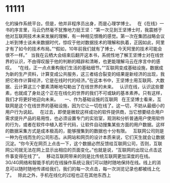 # 11111

化的操作系统平台。但是，他并非程序员出身，而是心理学博士。
 
在《在线》一书的序言里，马云仍然毫不犹豫地力挺王坚：“第一次见到王坚博士时，我震撼于他对互联网技术未来发展的理解，有一种相见恨晚的感觉。第一次在集团战略会议上听到博士谈未来数据时代，惊叹于他对数据技术的理解和执着，正因如此，阿里才有了如今的技术布局。”“假如，10年前我们就有了博士，今天阿里的技术可能会很不一样。”
 
当我在云栖大会结束后翻开这本书，系统性地了解王坚博士对在线世界的认识，不由得叹服于他的判断的精辟和清晰，也更能理解马云在序言中的感叹。
 
“在线，正一点点重构我们生活的基础细节。”“互联网变成基础设施，数据成为新的生产资料，计算变成公共服务，这三者结合裂变的结果是新经济的出现，我把它称作计算经济，它是在线时代的经济。”在这本书中，王坚博士用互联网、大数据、云计算这三个要素清晰地勾勒出了在线世界的未来。
 
认识在线，认识这些要素，也就成了身处这个正在在线化的世界的我们不可或缺的基本素养。只有这样，我们才将更好地迎向未来。
 
 
一、作为基础设施的互联网
 
在王坚博士看来，互联网是这个在线世界的基础设施，因为它让一切在线了。这一切，不妨从最细小的用户行为说起。
 
在过去，即使是微软这样成功的软件提供商，当它想要结合用户需求提升产品的易用性，也必须设置专门的实验室，观测和分析普通用户使用软件的行为，或者在软件中植入若干代码，让软件自动搜集某些方面的用户数据。这样的数据采集方式是成本极高的，能够搜集到的数据也十分有限。
 
互联网公司则是一种为在线而生的公司形态。从网站和网页的设计本质来说，它们天生就会让数据沉淀。“你今天在网页上点击一下，这个数据必然反馈给互联网公司，否则，互联网公司就无法在网上显示出相应的页面变化。”也就是说，“互联网的出现让点击这件事变得在线了”。
 
移动互联网带来的则是比传统互联网更加深度的在线。3G/4G网络和智能手机的在线操作系统让我们可以随时随地保持在线。线上的消息可以随时随地传递给我们，我们的每一次点击，每一次浏览记录也都被线上化了。
 
除此之外，手机在线化的过程也正在其他东西上


